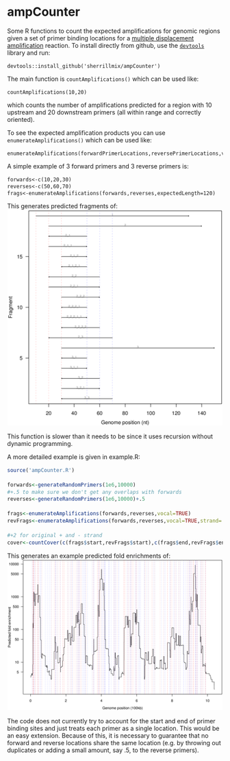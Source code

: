 # ampCounter
Some R functions to count the expected amplifications for genomic regions given a set of primer binding locations for a [multiple displacement amplification](http://en.wikipedia.org/wiki/Multiple_displacement_amplification) reaction. To install directly from github, use the [<code>devtools</code>](https://github.com/hadley/devtools) library and run:
```
devtools::install_github('sherrillmix/ampCounter')
```

The main function is <code>countAmplifications()</code> which can be used like:
```
countAmplifications(10,20)
```
which counts the number of amplifications predicted for a region with 10 upstream and 20 downstream primers (all within range and correctly oriented).

To see the expected amplification products you can use <code>enumerateAmplifications()</code> which can be used like:
```
enumerateAmplifications(forwardPrimerLocations,reversePrimerLocations,vocal=TRUE)
```
A simple example of 3 forward primers and 3 reverse primers is:
```
forwards<-c(10,20,30)
reverses<-c(50,60,70)
frags<-enumerateAmplifications(forwards,reverses,expectedLength=120)
```
This generates predicted fragments of:
![Predicted fragments from 3 forward, 3 reverse primers](example3x3primers.png)

This function is slower than it needs to be since it uses recursion without dynamic programming.

A more detailed example is given in example.R:
```R
source('ampCounter.R')

forwards<-generateRandomPrimers(1e6,10000)
#+.5 to make sure we don't get any overlaps with forwards
reverses<-generateRandomPrimers(1e6,10000)+.5

frags<-enumerateAmplifications(forwards,reverses,vocal=TRUE)
revFrags<-enumerateAmplifications(forwards,reverses,vocal=TRUE,strand='-')

#+2 for original + and - strand
cover<-countCover(c(frags$start,revFrags$start),c(frags$end,revFrags$end),vocal=TRUE)+2
```
This generates an example predicted fold enrichments of:
![Example of fold enrichment predictions](predictedEnrichmentExample.png)

The code does not currently try to account for the start and end of primer binding sites and just treats each primer as a single location. This would be an easy extension. Because of this, it is necessary to guarantee that no forward and reverse locations share the same location (e.g. by throwing out duplicates or adding a small amount, say .5, to the reverse primers).
